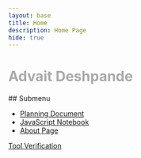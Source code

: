 ```yaml
---
layout: base
title: Home 
description: Home Page
hide: true
---
```

<h1 style="color:DarkGrey">Advait Deshpande</h1>
## Submenu

- [Planning Document](notebooks/planning.md)
- [JavaScript Notebook](notebooks/javascript.md)
- [About Page](notebooks/about.md)

[Tool Verification](https://spektral05.github.io/spektral05_student_blog/devops/tools/verify)

    